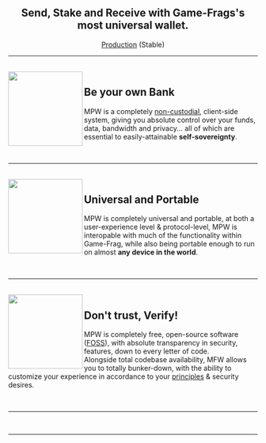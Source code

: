 <h2 align="center">
  Send, Stake and Receive with Game-Frags's most universal wallet.
</h2>

<p align="center">
  <a href="https://mfw.game-frag.com/">Production</a> (Stable)
</p>

---

<br>

<img align="left" src="https://avatars.githubusercontent.com/u/62730177?s=200&v=4" width="150">

## Be your own Bank

MPW is a completely [non-custodial](https://www.bitcoin.com/get-started/custodial-non-custodial-bitcoin-wallets/), client-side system, giving you absolute control over your funds, data, bandwidth and privacy... all of which are essential to easily-attainable **self-sovereignty**.

<br>

---

<br>

<img align="left" src="https://avatars.githubusercontent.com/u/62730177?s=200&v=4" width="150">

## Universal and Portable

MPW is completely universal and portable, at both a user-experience level & protocol-level, MPW is interopable with much of the functionality within Game-Frag, while also being portable enough to run on almost **any device in the world**.

<br>

---

<br>

<img align="left" src="https://avatars.githubusercontent.com/u/62730177?s=200&v=4" width="150">

## Don't trust, Verify!

MPW is completely free, open-source software ([FOSS](https://en.wikipedia.org/wiki/Free_and_open-source_software)), with absolute transparency in security, features, down to every letter of code.<br>
Alongside total codebase availability, MFW allows you to totally bunker-down, with the ability to customize your experience in accordance to your [principles](https://en.wikipedia.org/wiki/Free_and_open-source_software#Four_essential_freedoms_of_Free_Software) & security desires.

<br>

---

<br>


---
